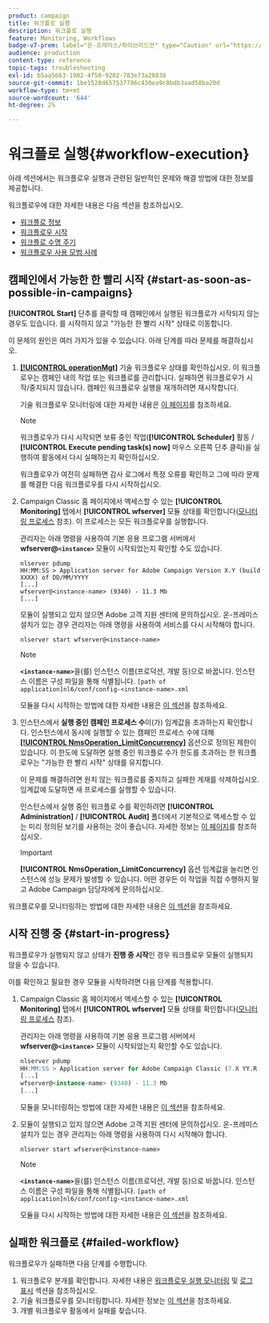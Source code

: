 ```yaml
---
product: campaign
title: 워크플로 실행
description: 워크플로 실행
feature: Monitoring, Workflows
badge-v7-prem: label="온-프레미스/하이브리드만" type="Caution" url="https://experienceleague.adobe.com/docs/campaign-classic/using/installing-campaign-classic/architecture-and-hosting-models/hosting-models-lp/hosting-models.html?lang=ko" tooltip="온-프레미스 및 하이브리드 배포에만 적용"
audience: production
content-type: reference
topic-tags: troubleshooting
exl-id: b5aa5663-1902-4f50-9202-783e73a28838
source-git-commit: 1be1528d657537786c430ea9c8bdb3aad58ba20d
workflow-type: tm+mt
source-wordcount: '644'
ht-degree: 2%

---
```


# 워크플로 실행{#workflow-execution}



아래 섹션에서는 워크플로우 실행과 관련된 일반적인 문제와 해결 방법에 대한 정보를 제공합니다.

워크플로우에 대한 자세한 내용은 다음 섹션을 참조하십시오.

* [워크플로 정보](../../workflow/using/about-workflows.md)
* [워크플로우 시작](../../workflow/using/starting-a-workflow.md)
* [워크플로 수명 주기](../../workflow/using/workflow-life-cycle.md)
* [워크플로우 사용 모범 사례](../../workflow/using/workflow-best-practices.md)

## 캠페인에서 가능한 한 빨리 시작 {#start-as-soon-as-possible-in-campaigns}

**[!UICONTROL Start]** 단추를 클릭할 때 캠페인에서 실행된 워크플로가 시작되지 않는 경우도 있습니다. 를 시작하지 않고 &quot;가능한 한 빨리 시작&quot; 상태로 이동합니다.

이 문제의 원인은 여러 가지가 있을 수 있습니다. 아래 단계를 따라 문제를 해결하십시오.

1. [**[!UICONTROL operationMgt]**](../../workflow/using/about-technical-workflows.md) 기술 워크플로우 상태를 확인하십시오. 이 워크플로우는 캠페인 내의 작업 또는 워크플로를 관리합니다. 실패하면 워크플로우가 시작/중지되지 않습니다. 캠페인 워크플로우 실행을 재개하려면 재시작합니다.

   기술 워크플로우 모니터링에 대한 자세한 내용은 [이 페이지](../../workflow/using/monitoring-technical-workflows.md)를 참조하세요.

   >[!NOTE]
   >
   >워크플로우가 다시 시작되면 보류 중인 작업(**[!UICONTROL Scheduler]** 활동 / **[!UICONTROL Execute pending task(s) now]** 마우스 오른쪽 단추 클릭)을 실행하여 활동에서 다시 실패하는지 확인하십시오.

   워크플로우가 여전히 실패하면 감사 로그에서 특정 오류를 확인하고 그에 따라 문제를 해결한 다음 워크플로우를 다시 시작하십시오.

1. Campaign Classic 홈 페이지에서 액세스할 수 있는 **[!UICONTROL Monitoring]** 탭에서 **[!UICONTROL wfserver]** 모듈 상태를 확인합니다([모니터링 프로세스](../../production/using/monitoring-processes.md) 참조). 이 프로세스는 모든 워크플로우를 실행합니다.

   관리자는 아래 명령을 사용하여 기본 응용 프로그램 서버에서 **wfserver@`<instance>`** 모듈이 시작되었는지 확인할 수도 있습니다.

   ```
   nlserver pdump
   HH:MM:SS > Application server for Adobe Campaign Version X.Y (build XXXX) of DD/MM/YYYY
   [...]
   wfserver@<instance-name> (9340) - 11.3 Mb
   [...]
   ```

   모듈이 실행되고 있지 않으면 Adobe 고객 지원 센터에 문의하십시오. 온-프레미스 설치가 있는 경우 관리자는 아래 명령을 사용하여 서비스를 다시 시작해야 합니다.

   ```
   nlserver start wfserver@<instance-name>
   ```

   >[!NOTE]
   >
   >**`<instance-name>`**&#x200B;을(를) 인스턴스 이름(프로덕션, 개발 등)으로 바꿉니다. 인스턴스 이름은 구성 파일을 통해 식별됩니다.
   >`[path of application]nl6/conf/config-<instance-name>.xml`

   모듈을 다시 시작하는 방법에 대한 자세한 내용은 [이 섹션](../../production/using/usual-commands.md#module-launch-commands)을 참조하세요.

1. 인스턴스에서 **실행 중인 캠페인 프로세스 수**&#x200B;이(가) 임계값을 초과하는지 확인합니다. 인스턴스에서 동시에 실행할 수 있는 캠페인 프로세스 수에 대해 [**[!UICONTROL NmsOperation_LimitConcurrency]**](../../installation/using/configuring-campaign-options.md#campaign-e-workflow-management) 옵션으로 정의된 제한이 있습니다. 이 한도에 도달하면 실행 중인 워크플로 수가 한도를 초과하는 한 워크플로우는 &quot;가능한 한 빨리 시작&quot; 상태를 유지합니다.

   이 문제를 해결하려면 원치 않는 워크플로를 중지하고 실패한 게재를 삭제하십시오. 임계값에 도달하면 새 프로세스를 실행할 수 있습니다.

   인스턴스에서 실행 중인 워크플로 수를 확인하려면 **[!UICONTROL Administration]** / **[!UICONTROL Audit]** 폴더에서 기본적으로 액세스할 수 있는 미리 정의된 보기를 사용하는 것이 좋습니다. 자세한 정보는 [이 페이지](../../workflow/using/monitoring-workflow-execution.md#filtering-workflows-status)를 참조하십시오.

   >[!IMPORTANT]
   >
   >**[!UICONTROL NmsOperation_LimitConcurrency]** 옵션 임계값을 늘리면 인스턴스에 성능 문제가 발생할 수 있습니다. 어떤 경우든 이 작업을 직접 수행하지 말고 Adobe Campaign 담당자에게 문의하십시오.

워크플로우를 모니터링하는 방법에 대한 자세한 내용은 [이 섹션](../../workflow/using/monitoring-workflow-execution.md)을 참조하세요.

## 시작 진행 중 {#start-in-progress}

워크플로우가 실행되지 않고 상태가 **진행 중 시작**&#x200B;인 경우 워크플로우 모듈이 실행되지 않을 수 있습니다.

이를 확인하고 필요한 경우 모듈을 시작하려면 다음 단계를 적용합니다.

1. Campaign Classic 홈 페이지에서 액세스할 수 있는 **[!UICONTROL Monitoring]** 탭에서 **[!UICONTROL wfserver]** 모듈 상태를 확인합니다([모니터링 프로세스](../../production/using/monitoring-processes.md) 참조).

   관리자는 아래 명령을 사용하여 기본 응용 프로그램 서버에서 **wfserver@`<instance>`** 모듈이 시작되었는지 확인할 수도 있습니다.

   ```sql
   nlserver pdump
   HH:MM:SS > Application server for Adobe Campaign Classic (7.X YY.R build XXX@SHA1) of DD/MM/YYYY
   [...]
   wfserver@<instance-name> (9340) - 11.3 Mb
   [...]
   ```

   모듈을 모니터링하는 방법에 대한 자세한 내용은 [이 섹션](../../production/using/usual-commands.md#monitoring-commands-)을 참조하세요.

1. 모듈이 실행되고 있지 않으면 Adobe 고객 지원 센터에 문의하십시오. 온-프레미스 설치가 있는 경우 관리자는 아래 명령을 사용하여 다시 시작해야 합니다.

   ```
   nlserver start wfserver@<instance-name>
   ```

   >[!NOTE]
   >
   >**`<instance-name>`**&#x200B;을(를) 인스턴스 이름(프로덕션, 개발 등)으로 바꿉니다. 인스턴스 이름은 구성 파일을 통해 식별됩니다.
   >`[path of application]nl6/conf/config-<instance-name>.xml`

   모듈을 다시 시작하는 방법에 대한 자세한 내용은 [이 섹션](../../production/using/usual-commands.md#module-launch-commands)을 참조하세요.

## 실패한 워크플로 {#failed-workflow}

워크플로우가 실패하면 다음 단계를 수행합니다.

1. 워크플로우 분개를 확인합니다. 자세한 내용은 [워크플로우 실행 모니터링](../../workflow/using/monitoring-workflow-execution.md) 및 [로그 표시](../../workflow/using/monitoring-workflow-execution.md#displaying-logs) 섹션을 참조하십시오.
1. 기술 워크플로우를 모니터링합니다. 자세한 정보는 [이 섹션](../../workflow/using/monitoring-technical-workflows.md)을 참조하세요.
1. 개별 워크플로우 활동에서 실패를 찾습니다.
